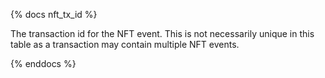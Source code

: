 {% docs nft_tx_id %}

The transaction id for the NFT event. This is not necessarily unique in this table as a transaction may contain multiple NFT events. 

{% enddocs %}